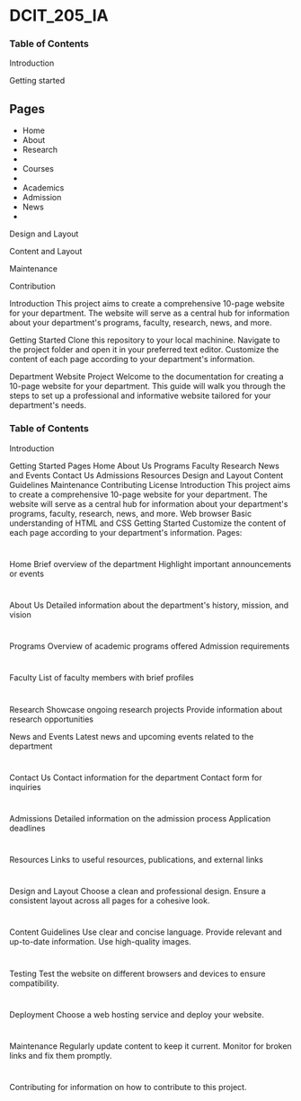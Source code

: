 # DCIT_205_IA
<body>
<h3>
Table of Contents
</h3>

<p>
 Introduction
 </p>

  <p>
    Getting started
  </p>

<h2>Pages</h2>

<ul>
  <li>Home</li>
  <li>About</li>
  <li>Research<li>
  <li>Courses<li>
  <li>Academics</li>
  <li>Admission</li>
   <li>News<li>
   </ul>
  
  <p> 
  Design and Layout
   </p>
   <p>
   Content and Layout
   </p>
   <p>
   Maintenance
   </p>
   <p>
   Contribution
   </p>


Introduction
This project aims to create a comprehensive 10-page website for your department. The website will serve as a central hub for information about your department's programs, faculty, research, news, and more.

Getting Started
Clone this repository to your local machinine.
Navigate to the project folder and open it in your preferred text editor.
Customize the content of each page according to your department's information.


Department Website Project
Welcome to the documentation for creating a 10-page website for your department. This guide will walk you through the steps to set up a professional and informative website tailored for your department's needs.

<h3>Table of Contents</h3>
Introduction

Getting Started
Pages
Home
About Us
Programs
Faculty
Research
News and Events
Contact Us
Admissions
Resources
Design and Layout
Content Guidelines
Maintenance
Contributing
License
Introduction
This project aims to create a comprehensive 10-page website for your department. The website will serve as a central hub for information about your department's programs, faculty, research, news, and more.
Web browser
Basic understanding of HTML and CSS
Getting Started
Customize the content of each page according to your department's information.
Pages:

#
Home
Brief overview of the department
Highlight important announcements or events

#
About Us
Detailed information about the department's history, mission, and vision

#
Programs
Overview of academic programs offered
Admission requirements

#
Faculty
List of faculty members with brief profiles

#
Research
Showcase ongoing research projects
Provide information about research opportunities

News and Events
Latest news and upcoming events related to the department

#
Contact Us
Contact information for the department
Contact form for inquiries

#
Admissions
Detailed information on the admission process
Application deadlines

#
Resources
Links to useful resources, publications, and external links

#
Design and Layout
Choose a clean and professional design.
Ensure a consistent layout across all pages for a cohesive look.

#
Content Guidelines
Use clear and concise language.
Provide relevant and up-to-date information.
Use high-quality images.

#
Testing
Test the website on different browsers and devices to ensure compatibility.

#
Deployment
Choose a web hosting service and deploy your website.

#
Maintenance
Regularly update content to keep it current.
Monitor for broken links and fix them promptly.

#
Contributing
for information on how to contribute to this project.
</body>
